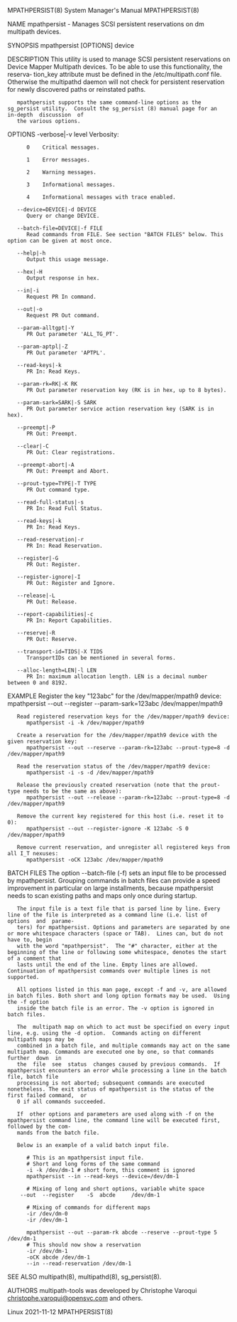 MPATHPERSIST(8)							    System Manager's Manual						       MPATHPERSIST(8)

NAME
       mpathpersist - Manages SCSI persistent reservations on dm multipath devices.

SYNOPSIS
       mpathpersist [OPTIONS] device

DESCRIPTION
       This  utility  is  used	to  manage SCSI persistent reservations on Device Mapper Multipath devices. To be able to use this functionality, the reserva‐
       tion_key attribute must be defined in the /etc/multipath.conf file. Otherwise the multipathd daemon will not check for persistent reservation for newly
       discovered paths or reinstated paths.

       mpathpersist supports the same command-line options as the sg_persist utility.  Consult the sg_persist (8) manual page for an  in-depth	discussion  of
       the various options.

OPTIONS
       -verbose|-v level
	      Verbosity:

	      0	   Critical messages.

	      1	   Error messages.

	      2	   Warning messages.

	      3	   Informational messages.

	      4	   Informational messages with trace enabled.

       --device=DEVICE|-d DEVICE
	      Query or change DEVICE.

       --batch-file=DEVICE|-f FILE
	      Read commands from FILE. See section "BATCH FILES" below. This option can be given at most once.

       --help|-h
	      Output this usage message.

       --hex|-H
	      Output response in hex.

       --in|-i
	      Request PR In command.

       --out|-o
	      Request PR Out command.

       --param-alltgpt|-Y
	      PR Out parameter 'ALL_TG_PT'.

       --param-aptpl|-Z
	      PR Out parameter 'APTPL'.

       --read-keys|-k
	      PR In: Read Keys.

       --param-rk=RK|-K RK
	      PR Out parameter reservation key (RK is in hex, up to 8 bytes).

       --param-sark=SARK|-S SARK
	      PR Out parameter service action reservation key (SARK is in hex).

       --preempt|-P
	      PR Out: Preempt.

       --clear|-C
	      PR Out: Clear registrations.

       --preempt-abort|-A
	      PR Out: Preempt and Abort.

       --prout-type=TYPE|-T TYPE
	      PR Out command type.

       --read-full-status|-s
	      PR In: Read Full Status.

       --read-keys|-k
	      PR In: Read Keys.

       --read-reservation|-r
	      PR In: Read Reservation.

       --register|-G
	      PR Out: Register.

       --register-ignore|-I
	      PR Out: Register and Ignore.

       --release|-L
	      PR Out: Release.

       --report-capabilities|-c
	      PR In: Report Capabilities.

       --reserve|-R
	      PR Out: Reserve.

       --transport-id=TIDS|-X TIDS
	      TransportIDs can be mentioned in several forms.

       --alloc-length=LEN|-l LEN
	      PR In: maximum allocation length. LEN is a decimal number between 0 and 8192.

EXAMPLE
       Register the key "123abc" for the /dev/mapper/mpath9 device:
	      mpathpersist --out --register --param-sark=123abc /dev/mapper/mpath9

       Read registered reservation keys for the /dev/mapper/mpath9 device:
	      mpathpersist -i -k /dev/mapper/mpath9

       Create a reservation for the /dev/mapper/mpath9 device with the given reservation key:
	      mpathpersist --out --reserve --param-rk=123abc --prout-type=8 -d /dev/mapper/mpath9

       Read the reservation status of the /dev/mapper/mpath9 device:
	      mpathpersist -i -s -d /dev/mapper/mpath9

       Release the previously created reservation (note that the prout-type needs to be the same as above):
	      mpathpersist --out --release --param-rk=123abc --prout-type=8 -d /dev/mapper/mpath9

       Remove the current key registered for this host (i.e. reset it to 0):
	      mpathpersist --out --register-ignore -K 123abc -S 0 /dev/mapper/mpath9

       Remove current reservation, and unregister all registered keys from all I_T nexuses:
	      mpathpersist -oCK 123abc /dev/mapper/mpath9

BATCH FILES
       The  option  --batch-file  (-f) sets an input file to be processed by mpathpersist. Grouping commands in batch files can provide a speed improvement in
       particular on large installments, because mpathpersist needs to scan existing paths and maps only once during startup.

       The input file is a text file that is parsed line by line. Every line of the file is interpreted as a command line (i.e. list of	 options  and  parame‐
       ters) for mpathpersist. Options and parameters are separated by one or more whitespace characters (space or TAB).  Lines can, but do not have to, begin
       with the word "mpathpersist".  The "#" character, either at the beginning of the line or following some whitespace, denotes the start of a comment that
       lasts until the end of the line. Empty lines are allowed. Continuation of mpathpersist commands over multiple lines is not supported.

       All options listed in this man page, except -f and -v, are allowed in batch files. Both short and long option formats may be used.  Using the -f option
       inside the batch file is an error. The -v option is ignored in batch files.

       The  multipath map on which to act must be specified on every input line, e.g. using the -d option.  Commands acting on different multipath maps may be
       combined in a batch file, and multiple commands may act on the same multipath map. Commands are executed one by one, so that commands further  down  in
       the  file  see  status  changes caused by previous commands.  If mpathpersist encounters an error while processing a line in the batch file, batch file
       processing is not aborted; subsequent commands are executed nonetheless. The exit status of mpathpersist is the status of the first failed command,  or
       0 if all commands succeeded.

       If  other options and parameters are used along with -f on the mpathpersist command line, the command line will be executed first, followed by the com‐
       mands from the batch file.

       Below is an example of a valid batch input file.

	      # This is an mpathpersist input file.
	      # Short and long forms of the same command
	      -i -k /dev/dm-1 # short form, this comment is ignored
	      mpathpersist --in --read-keys --device=/dev/dm-1

	      # Mixing of long and short options, variable white space
		--out  --register    -S	 abcde	   /dev/dm-1

	      # Mixing of commands for different maps
	      -ir /dev/dm-0
	      -ir /dev/dm-1

	      mpathpersist --out --param-rk abcde --reserve --prout-type 5 /dev/dm-1
	      # This should now show a reservation
	      -ir /dev/dm-1
	      -oCK abcde /dev/dm-1
	      --in --read-reservation /dev/dm-1

SEE ALSO
       multipath(8), multipathd(8), sg_persist(8).

AUTHORS
       multipath-tools was developed by Christophe Varoqui <christophe.varoqui@opensvc.com> and others.

Linux									  2021-11-12							       MPATHPERSIST(8)
